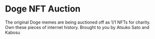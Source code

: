 # Doge NFT Auction

The original Doge memes are being auctioned off as 1/1 NFTs for charity. Own these pieces of internet history. Brought to you by Atsuko Sato and Kabosu

